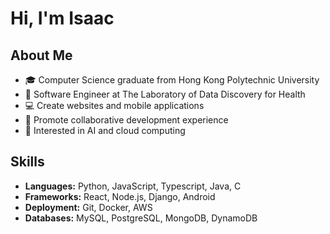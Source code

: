 # Hi, I'm Isaac 

## About Me

- 🎓 Computer Science graduate from Hong Kong Polytechnic University
- 💼 Software Engineer at The Laboratory of Data Discovery for Health
- 💻 Create websites and mobile applications
- 🎨 Promote collaborative development experience 
- 🚀 Interested in AI and cloud computing

## Skills

- **Languages:** Python, JavaScript, Typescript, Java, C
- **Frameworks:** React, Node.js, Django, Android
- **Deployment:** Git, Docker, AWS
- **Databases:** MySQL, PostgreSQL, MongoDB, DynamoDB
